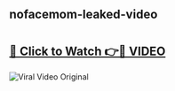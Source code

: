 ## nofacemom-leaked-video 

# <h2><a href="http://freeplayer.one?title=nofacemom-leaked-video&ref=21J">🔗 Click to Watch 👉🔴 VIDEO</a></h2>

<a href="http://freeplayer.one?title=nofacemom-leaked-video&ref=21J" rel="nofollow" data-target="animated-image.originalLink"><img src="https://i.ibb.co.com/xMMVF88/686577567.gif" alt="Viral Video Original" style="max-width: 100%; display: inline-block;" data-target="animated-image.originalImage"></a>

